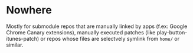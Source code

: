 # Nowhere

Mostly for submodule repos that are manually linked by apps (f.ex: Google Chrome Canary extensions), manually executed patches (like play-button-itunes-patch) or repos whose files are selectvely symlink from `home/` or similar.
